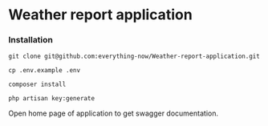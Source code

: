 # Weather report application

### Installation

```
git clone git@github.com:everything-now/Weather-report-application.git
```

```
cp .env.example .env
```

```
composer install
```

```
php artisan key:generate
```

Open home page of application to get swagger documentation.
